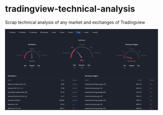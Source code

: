 # tradingview-technical-analysis
Scrap technical analysis of any market and exchanges of Tradingview

![tradingview-technical-analysis](https://github.com/devzarghami/tradingview-technical-analysis/blob/main/tradingview-technical-analysis.png)

